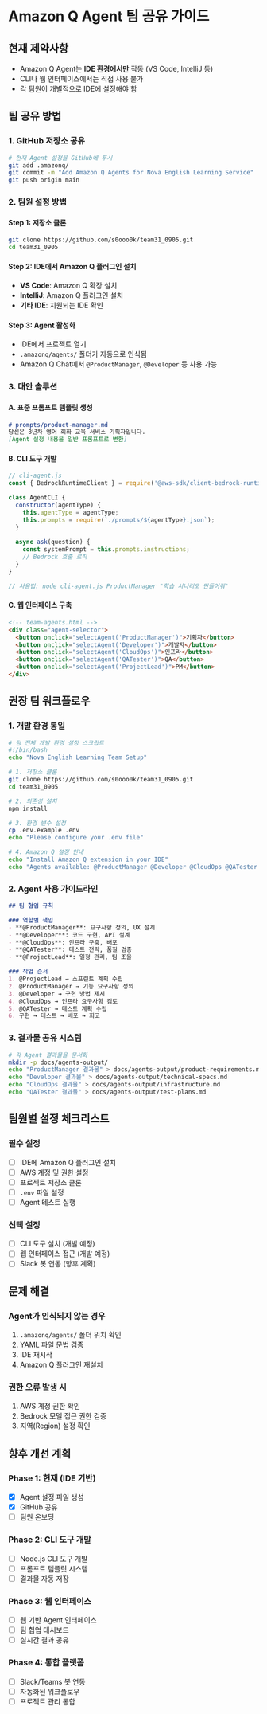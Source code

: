# Amazon Q Agent 팀 공유 가이드

## 현재 제약사항
- Amazon Q Agent는 **IDE 환경에서만** 작동 (VS Code, IntelliJ 등)
- CLI나 웹 인터페이스에서는 직접 사용 불가
- 각 팀원이 개별적으로 IDE에 설정해야 함

## 팀 공유 방법

### 1. GitHub 저장소 공유
```bash
# 현재 Agent 설정을 GitHub에 푸시
git add .amazonq/
git commit -m "Add Amazon Q Agents for Nova English Learning Service"
git push origin main
```

### 2. 팀원 설정 방법

#### Step 1: 저장소 클론
```bash
git clone https://github.com/s0ooo0k/team31_0905.git
cd team31_0905
```

#### Step 2: IDE에서 Amazon Q 플러그인 설치
- **VS Code**: Amazon Q 확장 설치
- **IntelliJ**: Amazon Q 플러그인 설치
- **기타 IDE**: 지원되는 IDE 확인

#### Step 3: Agent 활성화
- IDE에서 프로젝트 열기
- `.amazonq/agents/` 폴더가 자동으로 인식됨
- Amazon Q Chat에서 `@ProductManager`, `@Developer` 등 사용 가능

### 3. 대안 솔루션

#### A. 표준 프롬프트 템플릿 생성
```markdown
# prompts/product-manager.md
당신은 8년차 영어 회화 교육 서비스 기획자입니다.
[Agent 설정 내용을 일반 프롬프트로 변환]
```

#### B. CLI 도구 개발
```javascript
// cli-agent.js
const { BedrockRuntimeClient } = require('@aws-sdk/client-bedrock-runtime');

class AgentCLI {
  constructor(agentType) {
    this.agentType = agentType;
    this.prompts = require(`./prompts/${agentType}.json`);
  }
  
  async ask(question) {
    const systemPrompt = this.prompts.instructions;
    // Bedrock 호출 로직
  }
}

// 사용법: node cli-agent.js ProductManager "학습 시나리오 만들어줘"
```

#### C. 웹 인터페이스 구축
```html
<!-- team-agents.html -->
<div class="agent-selector">
  <button onclick="selectAgent('ProductManager')">기획자</button>
  <button onclick="selectAgent('Developer')">개발자</button>
  <button onclick="selectAgent('CloudOps')">인프라</button>
  <button onclick="selectAgent('QATester')">QA</button>
  <button onclick="selectAgent('ProjectLead')">PM</button>
</div>
```

## 권장 팀 워크플로우

### 1. 개발 환경 통일
```bash
# 팀 전체 개발 환경 설정 스크립트
#!/bin/bash
echo "Nova English Learning Team Setup"

# 1. 저장소 클론
git clone https://github.com/s0ooo0k/team31_0905.git
cd team31_0905

# 2. 의존성 설치
npm install

# 3. 환경 변수 설정
cp .env.example .env
echo "Please configure your .env file"

# 4. Amazon Q 설정 안내
echo "Install Amazon Q extension in your IDE"
echo "Agents available: @ProductManager @Developer @CloudOps @QATester @ProjectLead"
```

### 2. Agent 사용 가이드라인
```markdown
## 팀 협업 규칙

### 역할별 책임
- **@ProductManager**: 요구사항 정의, UX 설계
- **@Developer**: 코드 구현, API 설계  
- **@CloudOps**: 인프라 구축, 배포
- **@QATester**: 테스트 전략, 품질 검증
- **@ProjectLead**: 일정 관리, 팀 조율

### 작업 순서
1. @ProjectLead → 스프린트 계획 수립
2. @ProductManager → 기능 요구사항 정의
3. @Developer → 구현 방법 제시
4. @CloudOps → 인프라 요구사항 검토
5. @QATester → 테스트 계획 수립
6. 구현 → 테스트 → 배포 → 회고
```

### 3. 결과물 공유 시스템
```bash
# 각 Agent 결과물을 문서화
mkdir -p docs/agents-output/
echo "ProductManager 결과물" > docs/agents-output/product-requirements.md
echo "Developer 결과물" > docs/agents-output/technical-specs.md
echo "CloudOps 결과물" > docs/agents-output/infrastructure.md
echo "QATester 결과물" > docs/agents-output/test-plans.md
```

## 팀원별 설정 체크리스트

### 필수 설정
- [ ] IDE에 Amazon Q 플러그인 설치
- [ ] AWS 계정 및 권한 설정
- [ ] 프로젝트 저장소 클론
- [ ] `.env` 파일 설정
- [ ] Agent 테스트 실행

### 선택 설정  
- [ ] CLI 도구 설치 (개발 예정)
- [ ] 웹 인터페이스 접근 (개발 예정)
- [ ] Slack 봇 연동 (향후 계획)

## 문제 해결

### Agent가 인식되지 않는 경우
1. `.amazonq/agents/` 폴더 위치 확인
2. YAML 파일 문법 검증
3. IDE 재시작
4. Amazon Q 플러그인 재설치

### 권한 오류 발생 시
1. AWS 계정 권한 확인
2. Bedrock 모델 접근 권한 검증
3. 지역(Region) 설정 확인

## 향후 개선 계획

### Phase 1: 현재 (IDE 기반)
- [x] Agent 설정 파일 생성
- [x] GitHub 공유
- [ ] 팀원 온보딩

### Phase 2: CLI 도구 개발
- [ ] Node.js CLI 도구 개발
- [ ] 프롬프트 템플릿 시스템
- [ ] 결과물 자동 저장

### Phase 3: 웹 인터페이스
- [ ] 웹 기반 Agent 인터페이스
- [ ] 팀 협업 대시보드
- [ ] 실시간 결과 공유

### Phase 4: 통합 플랫폼
- [ ] Slack/Teams 봇 연동
- [ ] 자동화된 워크플로우
- [ ] 프로젝트 관리 통합